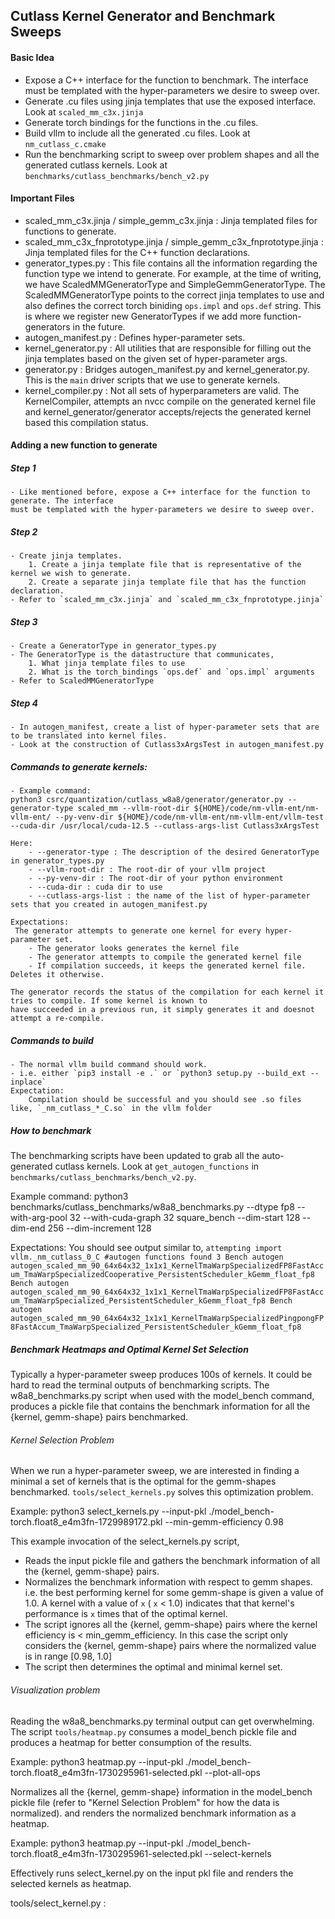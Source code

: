 ## Cutlass Kernel Generator and Benchmark Sweeps

#### Basic Idea
 - Expose a C++ interface for the function to benchmark. The interface must be
   templated with the hyper-parameters we desire to sweep over.
 - Generate .cu files using jinja templates that use the exposed interface.
   Look at `scaled_mm_c3x.jinja`
 - Generate torch bindings for the functions in the .cu files.
 - Build vllm to include all the generated .cu files. Look at `nm_cutlass_c.cmake`
 - Run the benchmarking script to sweep over problem shapes and all the generated
   cutlass kernels. Look at `benchmarks/cutlass_benchmarks/bench_v2.py`

#### Important Files
 - scaled_mm_c3x.jinja / simple_gemm_c3x.jinja : Jinja templated files for functions to generate.
 - scaled_mm_c3x_fnprototype.jinja / simple_gemm_c3x_fnprototype.jinja : Jinja templated files for the C++ function declarations.
 - generator_types.py : This file contains all the information regarding the function type we intend to generate.
        For example, at the time of writing, we have ScaledMMGeneratorType and SimpleGemmGeneratorType.
        The ScaledMMGeneratorType points to the correct jinja templates to use and also defines the
        correct torch biniding `ops.impl` and `ops.def` string. This is where we register new GeneratorTypes
        if we add more function-generators in the future.
 - autogen_manifest.py : Defines hyper-parameter sets.
 - kernel_generator.py : All utilities that are responsible for filling out the jinja templates
        based on the given set of hyper-parameter args.
 - generator.py : Bridges autogen_manifest.py and kernel_generator.py. This is the `main` driver
        scripts that we use to generate kernels.
 - kernel_compiler.py : Not all sets of hyperparameters are valid. The KernelCompiler, attempts an
        nvcc compile on the generated kernel file and kernel_generator/generator accepts/rejects
        the generated kernel based this compilation status.

#### Adding a new function to generate

##### Step 1
    - Like mentioned before, expose a C++ interface for the function to generate. The interface
    must be templated with the hyper-parameters we desire to sweep over.

##### Step 2
    - Create jinja templates.
        1. Create a jinja template file that is representative of the kernel we wish to generate. 
        2. Create a separate jinja template file that has the function declaration.
    - Refer to `scaled_mm_c3x.jinja` and `scaled_mm_c3x_fnprototype.jinja`

##### Step 3
    - Create a GeneratorType in generator_types.py
    - The GeneratorType is the datastructure that communicates,
        1. What jinja template files to use
        2. What is the torch_bindings `ops.def` and `ops.impl` arguments
    - Refer to ScaledMMGeneratorType

##### Step 4
    - In autogen_manifest, create a list of hyper-parameter sets that are to be translated into kernel files.
    - Look at the construction of Cutlass3xArgsTest in autogen_manifest.py

##### Commands to generate kernels:
    - Example command:
    python3 csrc/quantization/cutlass_w8a8/generator/generator.py --generator-type scaled_mm --vllm-root-dir ${HOME}/code/nm-vllm-ent/nm-vllm-ent/ --py-venv-dir ${HOME}/code/nm-vllm-ent/nm-vllm-ent/vllm-test --cuda-dir /usr/local/cuda-12.5 --cutlass-args-list Cutlass3xArgsTest

    Here: 
        - --generator-type : The description of the desired GeneratorType in generator_types.py
        - --vllm-root-dir : The root-dir of your vllm project
        - --py-venv-dir : The root-dir of your python environment
        - --cuda-dir : cuda dir to use
        - --cutlass-args-list : the name of the list of hyper-parameter sets that you created in autogen_manifest.py

    Expectations:
     The generator attempts to generate one kernel for every hyper-parameter set.
        - The generator looks generates the kernel file
        - The generator attempts to compile the generated kernel file
        - If compilation succeeds, it keeps the generated kernel file. Deletes it otherwise.

    The generator records the status of the compilation for each kernel it tries to compile. If some kernel is known to 
    have succeeded in a previous run, it simply generates it and doesnot attempt a re-compile.

##### Commands to build
    - The normal vllm build command should work.
    - i.e. either `pip3 install -e .` or `python3 setup.py --build_ext --inplace`
    Expectation:
        Compilation should be successful and you should see .so files like, `_nm_cutlass_*_C.so` in the vllm folder

##### How to benchmark
The benchmarking scripts have been updated to grab all the auto-generated cutlass kernels. Look at 
`get_autogen_functions` in `benchmarks/cutlass_benchmarks/bench_v2.py`.

Example command:
python3 benchmarks/cutlass_benchmarks/w8a8_benchmarks.py --dtype fp8 --with-arg-pool 32 --with-cuda-graph 32 square_bench --dim-start 128 --dim-end 256 --dim-increment 128

Expectations:
    You should see output similar to, 
     ```
     attempting import vllm._nm_cutlass_0_C
     #autogen functions found 3
    Bench autogen autogen_scaled_mm_90_64x64x32_1x1x1_KernelTmaWarpSpecializedFP8FastAccum_TmaWarpSpecializedCooperative_PersistentScheduler_kGemm_float_fp8
    Bench autogen autogen_scaled_mm_90_64x64x32_1x1x1_KernelTmaWarpSpecializedFP8FastAccum_TmaWarpSpecialized_PersistentScheduler_kGemm_float_fp8
    Bench autogen autogen_scaled_mm_90_64x64x32_1x1x1_KernelTmaWarpSpecializedPingpongFP8FastAccum_TmaWarpSpecialized_PersistentScheduler_kGemm_float_fp8
     ```

##### Benchmark Heatmaps and Optimal Kernel Set Selection
Typically a hyper-parameter sweep produces 100s of kernels. It could be hard to read the terminal outputs
of benchmarking scripts. The w8a8_benchmarks.py script when used with the model_bench command, produces
a pickle file that contains the benchmark information for all the {kernel, gemm-shape} pairs benchmarked.

###### Kernel Selection Problem
When we run a hyper-parameter sweep, we are interested in finding a minimal a set of kernels that is the
optimal for the gemm-shapes benchmarked. `tools/select_kernels.py` solves this optimization problem.

Example:
 python3 select_kernels.py --input-pkl ./model_bench-torch.float8_e4m3fn-1729989172.pkl --min-gemm-efficiency 0.98

 This example invocation of the select_kernels.py script,
  - Reads the input pickle file and gathers the benchmark information of all the {kernel, gemm-shape} pairs.
  - Normalizes the benchmark information with respect to gemm shapes. i.e. the best performing
    kernel for some gemm-shape is given a value of 1.0. A kernel with a value of `x` ( `x` < 1.0)
    indicates that that kernel's performance is `x` times that of the optimal kernel.
  - The script ignores all the {kernel, gemm-shape} pairs where the kernel efficiency is < min_gemm_efficiency.
    In this case the script only considers the {kernel, gemm-shape} pairs where the normalized value
    is in range [0.98, 1.0]
  - The script then determines the optimal and minimal kernel set.

###### Visualization problem
Reading the w8a8_benchmarks.py terminal output can get overwhelming. The script `tools/heatmap.py`
consumes a model_bench pickle file and produces a heatmap for better consumption of the results.

Example:
  python3 heatmap.py --input-pkl ./model_bench-torch.float8_e4m3fn-1730295961-selected.pkl --plot-all-ops

  Normalizes all the {kernel, gemm-shape} information in the model_bench pickle file (refer to "Kernel Selection Problem"
  for how the data is normalized). and renders the normalized benchmark information as a heatmap.

Example:
  python3 heatmap.py --input-pkl ./model_bench-torch.float8_e4m3fn-1730295961-selected.pkl --select-kernels

  Effectively runs select_kernel.py on the input pkl file and renders the selected kernels as heatmap.







tools/select_kernel.py :  




